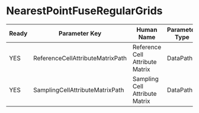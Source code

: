 # NearestPointFuseRegularGrids #

| Ready | Parameter Key | Human Name | Parameter Type | Parameter Class |
|-------|---------------|------------|-----------------|----------------|
| YES | ReferenceCellAttributeMatrixPath | Reference Cell Attribute Matrix | DataPath | DataGroupSelectionParameter |
| YES | SamplingCellAttributeMatrixPath | Sampling Cell Attribute Matrix | DataPath | DataGroupSelectionParameter |
